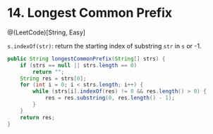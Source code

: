 # 14. Longest Common Prefix
@(LeetCode)[String, Easy]

`s.indexOf(str)`: return the starting index of substring `str` in `s`  or -1.

```java
public String longestCommonPrefix(String[] strs) {
    if (strs == null || strs.length == 0)
        return "";
    String res = strs[0];
    for (int i = 0; i < strs.length; i++) {
        while (strs[i].indexOf(res) != 0 && res.length() > 0) {
            res = res.substring(0, res.length() - 1);
        }
    }
    return res;
}
```